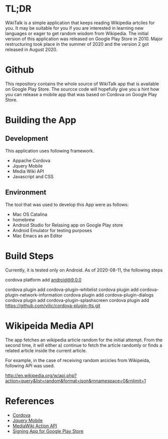 # TL;DR

WikiTalk is a simple application that keeps reading Wikipedia artciles for you. It may be suitable for you if you are interested in learning new languages or eager to get random wisdom from Wikipedia. The initial version of this application was released on Google Play Store in 2010. Major restructuring took place in the summer of 2020 and the version 2 got released in August 2020.

# Github

This repository contains the whole source of WikiTalk app that is available on Google Play Store. The sourcce code will hopefully give you a hint how you can release a mobile app that was based on Cordova on Google Play Store.

# Building the App
## Development

This application uses following framework.

* Appache Cordova
* Jquery Mobile
* Media Wiki API
* Javascript and CSS

## Environment

The tool that was used to develop this App were as follows:

* Mac OS Catalina
* homebrew
* Android Studio for Relasing app on Google Play store
* Android Emulator for testing purposes
* Mac Emacs as an Editor

# Build Steps

Currently, it is tested only on Android. As of 2020-08-11, the following steps 

cordova platform add android@9.0.0

cordova plugin add cordova-plugin-whitelist
cordova plugin add cordova-plugin-network-information
cordova plugin add cordova-plugin-dialogs
cordova plugin add cordova-plugin-splashscreen
cordova plugin add https://github.com/vilic/cordova-plugin-tts.git

# Wikipeida Media API

The app fetches an wikipedia article random for the initial attempt. From the second time, it will either a) continue to fetch the article randomly or finds a related article inside the current article.

For example, in the case of receiving random arcicles from Wikipeida, following API was used.

http://en.wikipedia.org/w/api.php?action=query&list=random&format=json&rnnamespace=0&rnlimit=1

# References

* [Cordova](https://cordova.apache.org/)
* [Jquery Mobile](https://jquerymobile.com/)
* [MediaWiki Action API](https://www.mediawiki.org/wiki/API:Query)
* [Signing App for Google Play Store](https://developer.android.com/studio/publish?hl=ja)
